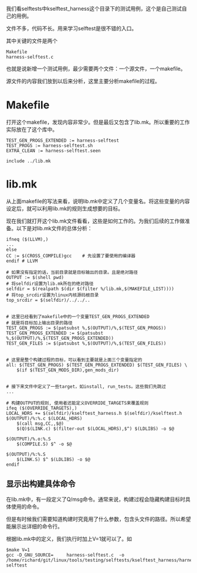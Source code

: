 我们看selftests中kselftest_harness这个目录下的测试用例，这个是自己测试自己的用例。

文件不多，代码不长。用来学习selftest是很不错的入口。

其中关键的文件是两个

```
Makefile
harness-selftest.c
```

也就是说新增一个测试用例，最少需要两个文件：一个源文件，一个makefile。

源文件的内容我们放到以后来分析，这里主要分析makefile的过程。

# Makefile

打开这个makefile，发现内容非常少。但是最后又包含了lib.mk。所以重要的工作实际放在了这个库中。

```
TEST_GEN_PROGS_EXTENDED := harness-selftest
TEST_PROGS := harness-selftest.sh
EXTRA_CLEAN := harness-selftest.seen

include ../lib.mk
```

# lib.mk

从上面makefile的写法来看，说明lib.mk中定义了几个变量名。将这些变量的内容设定后，就可以利用lib.mk的规则生成想要的目标。

现在我们就打开这个lib.mk文件看看，这些是如何工作的。为我们后续的工作做准备。以下是对lib.mk文件的总体分析：

```
ifneq ($(LLVM),)
...
else
CC := $(CROSS_COMPILE)gcc    # 先设置了要使用的编译器
endif # LLVM

# 如果没有指定的话，当前目录就是目标输出的目录。且是绝对路径
OUTPUT := $(shell pwd)
# 将selfdir设置为lib.mk所在的绝对路径
selfdir = $(realpath $(dir $(filter %/lib.mk,$(MAKEFILE_LIST))))
# 将top_srcdir设置为linux内核源码根目录
top_srcdir = $(selfdir)/../../..


# 这里已经看到了makefile中的一个变量TEST_GEN_PROGS_EXTENDED 
# 就是将目标加上输出目录的路径
TEST_GEN_PROGS := $(patsubst %,$(OUTPUT)/%,$(TEST_GEN_PROGS))
TEST_GEN_PROGS_EXTENDED := $(patsubst %,$(OUTPUT)/%,$(TEST_GEN_PROGS_EXTENDED))
TEST_GEN_FILES := $(patsubst %,$(OUTPUT)/%,$(TEST_GEN_FILES))


# 这里是整个构建过程的目标，可以看到主要就是上面三个变量指定的
all: $(TEST_GEN_PROGS) $(TEST_GEN_PROGS_EXTENDED) $(TEST_GEN_FILES) \
	$(if $(TEST_GEN_MODS_DIR),gen_mods_dir)


# 接下来文件中定义了一些target，如install, run_tests。这些我们先跳过
...

# 构建OUTPUT的规则, 使用者还能定义OVERRIDE_TARGETS来覆盖规则
ifeq ($(OVERRIDE_TARGETS),)
LOCAL_HDRS += $(selfdir)/kselftest_harness.h $(selfdir)/kselftest.h
$(OUTPUT)/%:%.c $(LOCAL_HDRS)
	$(call msg,CC,,$@)
	$(Q)$(LINK.c) $(filter-out $(LOCAL_HDRS),$^) $(LDLIBS) -o $@

$(OUTPUT)/%.o:%.S
	$(COMPILE.S) $^ -o $@

$(OUTPUT)/%:%.S
	$(LINK.S) $^ $(LDLIBS) -o $@
endif
```

## 显示出构建具体命令

在lib.mk中，有一段定义了Q/msg命令。通常来说，构建过程会隐藏构建目标时具体使用的命令。

但是有时候我们需要知道构建时究竟用了什么参数，包含头文件的路径。所以希望能展示出详细的命令行。

根据lib.mk中的定义，我们执行时加上V=1就可以了。如

```
$make V=1
gcc -D_GNU_SOURCE=     harness-selftest.c  -o /home/richard/git/linux/tools/testing/selftests/kselftest_harness/harness-selftest
```

